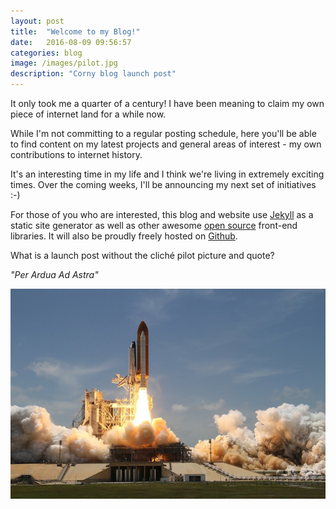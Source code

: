 ```yaml
---
layout: post
title:  "Welcome to my Blog!"
date:   2016-08-09 09:56:57
categories: blog
image: /images/pilot.jpg
description: "Corny blog launch post"
---
```

It only took me a quarter of a century! I have been meaning to claim my own piece 
of internet land for a while now.

While I'm not committing to a regular posting schedule, 
here you'll be able to find content on my latest projects 
and general areas of interest - my own contributions to internet history.

It's an interesting time in my life and I think we're living in extremely exciting times. 
Over the coming weeks, I'll be announcing my next set of initiatives :-)

For those of you who are interested, this blog and website use [Jekyll][jekyll] 
as a static site generator as well as other awesome [open source][open-source] 
front-end libraries. It will also be proudly freely hosted on [Github][github].

What is a launch post without the cliché pilot picture and quote?

<i>"Per Ardua Ad Astra"</i>

![post-image]

[post-image]: /images/pilot.jpg
[jekyll]:      http://jekyllrb.com
[open-source]: https://en.wikipedia.org/wiki/Open-source_software
[github]: https://github.com
